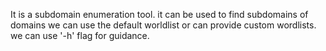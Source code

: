 It is a subdomain enumeration tool. it can be used to find subdomains of domains
we can use the default worldlist or can provide custom wordlists.
we can use '-h' flag for guidance. 
